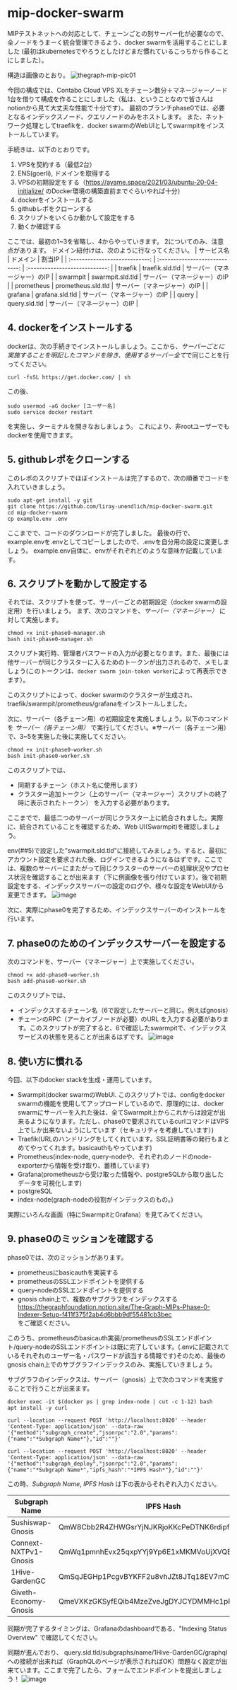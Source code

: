 # mip-docker-swarm
MIPテストネットへの対応として、チェーンごとの別サーバー化が必要なので、全ノードをうまーく統合管理できるよう、docker swarmを活用することにしました
(最初はkubernetesでやろうとしたけどまだ慣れているこっちから作ることにしました）。

構造は画像のとおり。
![thegraph-mip-pic01](https://user-images.githubusercontent.com/15893314/193045327-07b08c45-a31e-4640-a26a-a95fe28f9a4c.png)

今回の構成では、Contabo Cloud VPS XLをチェーン数分＋マネージャーノード1台を借りて構成を作ることにしました（私は、ということなので皆さんはnotionから見て大丈夫な性能で十分です）。
最初のブランチphase0では、必要となるインデックスノード、クエリノードのみをホストします。
また、ネットワーク処理としてtraefikを、docker swarmのWebUIとしてswarmpitをインストールしています。

手続きは、以下のとおりです。
1. VPSを契約する（最低2台）
1. ENS(goerli), ドメインを取得する
1. VPSの初期設定をする（https://ayame.space/2021/03/ubuntu-20-04-initialize/ のDocker環境の構築直前までぐらいやれば十分）
1. dockerをインストールする
1. githubレポをクローンする
1. スクリプトをいくらか動かして設定をする
1. 動くか確認する

ここでは、最初の1~3を省略し、4からやっていきます。
2についてのみ、注意点があります。
ドメイン紐付けは、次のように行なってください。
| サービス名 | ドメイン | 割当IP |
| :----------------------------: | :----------------------------: | :----------------------------: |
| traefik | traefik.sld.tld | サーバー（マネージャー）のIP |
| swarmpit | swarmpit.sld.tld | サーバー（マネージャー）のIP |
| prometheus | prometheus.sld.tld | サーバー（マネージャー）のIP |
| grafana | grafana.sld.tld | サーバー（マネージャー）のIP |
| query | query.sld.tld | サーバー（マネージャー）のIP |

## 4. dockerをインストールする
dockerは、次の手続きでインストールしましょう。ここから、*サーバーごとに実施することを明記したコマンドを除き、使用するサーバー全て*で同じことを行ってください。
```
curl -fsSL https://get.docker.com/ | sh
```
この後、
```
sudo usermod -aG docker [ユーザー名]
sudo service docker restart
```
を実施し、ターミナルを開きなおしましょう。
これにより、非rootユーザーでもdockerを使用できます。

## 5. githubレポをクローンする
このレポのスクリプトでほぼインストールは完了するので、次の順番でコードを入れていきましょう。
```
sudo apt-get install -y git
git clone https://github.com/liray-unendlich/mip-docker-swarm.git
cd mip-docker-swarm
cp example.env .env
```
ここまでで、コードのダウンロードが完了しました。
最後の行で、example.envを.envとしてコピーしましたので、.envを自分用の設定に変更しましょう。
example.env自体に、envがそれぞれどのような意味か記載しています。

## 6. スクリプトを動かして設定する
それでは、スクリプトを使って、サーバーごとの初期設定（docker swarmの設定用）を行いましょう。
まず、次のコマンドを、_サーバー（マネージャー）_ に対して実施します。
```
chmod +x init-phase0-manager.sh
bash init-phase0-manager.sh
```
スクリプト実行時、管理者パスワードの入力が必要となります。また、最後には他サーバーが同じクラスターに入るためのトークンが出力されるので、メモしましょう(このトークンは、`docker swarm join-token worker`によって再表示できます）。

このスクリプトによって、docker swarmのクラスターが生成され、traefik/swarmpit/prometheus/grafanaをインストールしました。

次に、サーバー（各チェーン用）の初期設定を実施しましょう。以下のコマンドを _サーバー（各チェーン用）_ で実行してください。※サーバー（各チェーン用）で、3~5を実施した後に実施してください。
```
chmod +x init-phase0-worker.sh
bash init-phase0-worker.sh
```
このスクリプトでは、
- 同期するチェーン（ホスト名に使用します）
- クラスター追加トークン（上のサーバー（マネージャー）スクリプトの終了時に表示されたトークン）
を入力する必要があります。

ここまでで、最低二つのサーバーが同じクラスター上に統合されました。実際に、統合されていることを確認するため、Web UI(Swarmpit)を確認しましょう。

env(##5)で設定した"swarmpit.sld.tld"に接続してみましょう。すると、最初にアカウント設定を要求された後、ログインできるようになるはずです。ここでは、複数のサーバーにまたがって同じクラスターのサーバーの処理状況やプロセス状況を確認することが出来ます（下に例画像を張り付けています）。後で初期設定をする、インデックスサーバーの設定のログや、様々な設定をWebUIから変更できます。
![image](https://user-images.githubusercontent.com/15893314/193424568-f43cead3-bdb2-44ff-bb1c-85151d7a7c2e.png)

次に、実際にphase0を完了するため、インデックスサーバーのインストールを行います。

## 7. phase0のためのインデックスサーバーを設定する
次のコマンドを、サーバー（マネージャー）上で実施してください。
```
chmod +x add-phase0-worker.sh
bash add-phase0-worker.sh
```
このスクリプトでは、
- インデックスするチェーン名（6で設定したサーバーと同じ。例えばgnosis）
- チェーンのRPC（アーカイブノードが必要）のURL
を入力する必要があります。このスクリプトが完了すると、6で確認したswarmpitで、インデックスサービスの状態を見ることが出来るはずです。
![image](https://user-images.githubusercontent.com/15893314/193424539-076714c2-8dfb-4078-9cc7-2d6d60f4aa78.png)

## 8. 使い方に慣れる
今回、以下のdocker stackを生成・運用しています。
- Swarmpit(docker swarmのWebUI. このスクリプトでは、configをdocker swarmの機能を使用してアップロードしているので、原理的には、docker swarmにサーバーを入れた後は、全てSwarmpit上からこれからは設定が出来るようになります。ただし、phase0で要求されているcurlコマンドはVPS上でしか出来ないようにしています（セキュリティを考慮しています）)
- Traefik(URLのハンドリングをしてくれています。SSL証明書等の発行もまとめてやってくれます。basicauthもやっています)
- Prometheus(index-node, query-nodeや、それぞれのノードのnode-exporterから情報を受け取り、蓄積しています)
- Grafana(prometheusから受け取った情報や、postgreSQLから取り出したデータを可視化します)
- postgreSQL
- index-node(graph-nodeの役割がインデックスのもの。)

実際にいろんな画面（特にSwarmpitとGrafana）を見てみてください。

## 9. phase0のミッションを確認する
phase0では、次のミッションがあります。
- prometheusにbasicauthを実装する
- prometheusのSSLエンドポイントを提供する
- query-nodeのSSLエンドポイントを提供する
- gnosis chain上で、複数のサブグラフをインデックスする
https://thegraphfoundation.notion.site/The-Graph-MIPs-Phase-0-Indexer-Setup-f411f375f2ab4d6bbb9df55481cb3bec <br>
をご確認ください。

このうち、prometheusのbasicauth実装/prometheusのSSLエンドポイント/query-nodeのSSLエンドポイントは既に完了しています。(.envに記載されているそれぞれのユーザー名・パスワードが該当する情報です)そのため、最後のgnosis chain上でのサブグラフインデックスのみ、実施していきましょう。

サブグラフのインデックスは、サーバー（gnosis）上で次のコマンドを実施することで行うことが出来ます。
```
docker exec -it $(docker ps | grep index-node | cut -c 1-12) bash
apt install -y curl
```
```
curl --location --request POST 'http://localhost:8020' --header 'Content-Type: application/json' --data-raw '{"method":"subgraph_create","jsonrpc":"2.0","params":{"name":"*Subgraph Name*"},"id":""}'
```
```
curl --location --request POST 'http://localhost:8020' --header 'Content-Type: application/json' --data-raw '{"method":"subgraph_deploy","jsonrpc":"2.0","params":{"name":"*Subgraph Name*","ipfs_hash":"*IPFS Hash*"},"id":""}'
```
この時、*Subgraph Name*, *IPFS Hash* は下の表からそれぞれ入力ください。

| Subgraph Name | IPFS Hash |
| --- | --- |
| Sushiswap-Gnosis | QmW8Cbb2R4ZHWGsrYjNJKRjoKKcPeDTNK6rdipfQQaAhd6 |
| Connext-NXTPv1-Gnosis | QmWq1pmnhEvx25qxpYYj9Yp6E1xMKMVoUjXVQBxUJmreSe |
| 1Hive-GardenGC | QmSqJEGHp1PcgvBYKFF2u8vhJZt8JTq18EV7mCuuZZiutX |
| Giveth-Economy-Gnosis | QmeVXKzGKSyfEQib4MzeZveJgDYJCYDMMHc1pPevWeSbsq |

同期が完了するタイミングは、Grafanaのdashboardである、"Indexing Status Overview" で確認してください。

同期が進んでおり、
query.sld.tld/subgraphs/name/1Hive-GardenGC/graphql
への接続が出来れば（GraphQLのページが表示されればOK）問題なく設定が出来ています。ここまで完了したら、フォームでエンドポイントを提出しましょう！
![image](https://user-images.githubusercontent.com/15893314/193424512-aae48349-a3e3-4b1b-9e0f-cbd044be63de.png)
